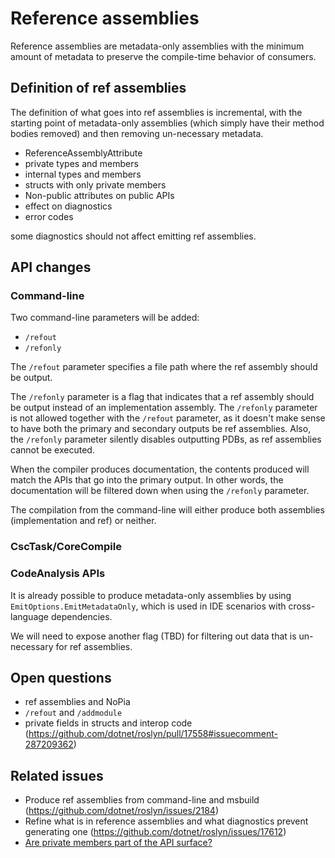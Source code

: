 # Reference assemblies

Reference assemblies are metadata-only assemblies with the minimum amount of metadata to preserve the compile-time behavior of consumers.

## Definition of ref assemblies
The definition of what goes into ref assemblies is incremental, with the starting point of metadata-only assemblies (which simply have their method bodies removed) and then removing un-necessary metadata.



- ReferenceAssemblyAttribute 
- private types and members
- internal types and members
- structs with only private members
- Non-public attributes on public APIs 
- effect on diagnostics 
- error codes

 some diagnostics should not affect emitting ref assemblies.
 
## API changes

### Command-line
Two command-line parameters will be added:
- `/refout`
- `/refonly`

The `/refout` parameter specifies a file path where the ref assembly should be output.

The `/refonly` parameter is a flag that indicates that a ref assembly should be output instead of an implementation assembly. 
The `/refonly` parameter is not allowed together with the `/refout` parameter, as it doesn't make sense to have both the primary and secondary outputs be ref assemblies. Also, the `/refonly` parameter silently disables outputting PDBs, as ref assemblies cannot be executed.

When the compiler produces documentation, the contents produced will match the APIs that go into the primary output. In other words, the documentation will be filtered down when using the `/refonly` parameter.

The compilation from the command-line will either produce both assemblies (implementation and ref) or neither.


### CscTask/CoreCompile

### CodeAnalysis APIs
It is already possible to produce metadata-only assemblies by using `EmitOptions.EmitMetadataOnly`, which is used in IDE scenarios with cross-language dependencies.

We will need to expose another flag (TBD) for filtering out data that is un-necessary for ref assemblies.

## Open questions
- ref assemblies and NoPia
- `/refout` and `/addmodule`
- private fields in structs and interop code (https://github.com/dotnet/roslyn/pull/17558#issuecomment-287209362)

## Related issues
- Produce ref assemblies from command-line and msbuild (https://github.com/dotnet/roslyn/issues/2184)
- Refine what is in reference assemblies and what diagnostics prevent generating one (https://github.com/dotnet/roslyn/issues/17612)
- [Are private members part of the API surface?](http://blog.paranoidcoding.com/2016/02/15/are-private-members-api-surface.html)
